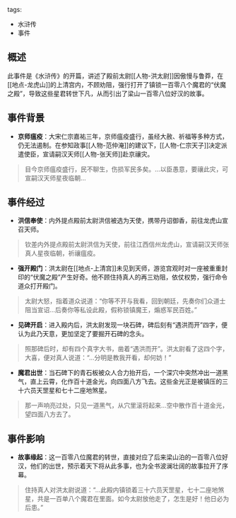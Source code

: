tags:
  - 水浒传
  - 事件

## 概述
此事件是《水浒传》的开篇，讲述了殿前太尉[[人物-洪太尉]]因傲慢与鲁莽，在[[地点-龙虎山]]的上清宫内，不顾劝阻，强行打开了镇锁一百零八个魔君的“伏魔之殿”，导致这些星君转世下凡，从而引出了梁山一百零八位好汉的故事。

## 事件背景
- **京师瘟疫**：大宋仁宗嘉祐三年，京师瘟疫盛行，虽经大赦、祈福等多种方式，仍无法遏制。在参知政事[[人物-范仲淹]]的建议下，[[人物-仁宗天子]]决定派遣使臣，宣请嗣汉天师[[人物-张天师]]赴京禳灾。
> 目今京师瘟疫盛行，民不聊生，伤损军民多矣。...以臣愚意，要禳此灾，可宣嗣汉天师星夜临朝...

## 事件经过
- **洪信奉使**：内外提点殿前太尉洪信被选为天使，携带丹诏御香，前往龙虎山宣召天师。
> 钦差内外提点殿前太尉洪信为天使，前往江西信州龙虎山，宣请嗣汉天师张真人星夜临朝，祈禳瘟疫。

- **强开殿门**：洪太尉在[[地点-上清宫]]未见到天师，游览宫观时对一座被重重封印的“伏魔之殿”产生好奇。他不顾住持真人的再三劝阻，依仗权势，强行命令道众打开殿门。
> 太尉大怒，指着道众说道：“你等不开与我看，回到朝廷，先奏你们众道士阻当宣诏...后奏你等私设此殿，假称锁镇魔王，煽惑军民百姓。”

- **见碑开启**：进入殿内后，洪太尉发现一块石碑，碑后刻有“遇洪而开”四字，便认为此乃天意，更加坚定了要掘开石碑的念头。
> 照那碑后时，却有四个真字大书，凿着“遇洪而开”。洪太尉看了这四个字，大喜，便对真人说道：“...分明是教我开看，却何妨！”

- **魔君出世**：当石碑下的青石板被众人合力抬开后，一个深穴中突然冲出一道黑气，直上云霄，化作百十道金光，向四面八方飞去。这些金光正是被镇压的三十六员天罡星和七十二座地煞星。
> 那一声响亮过处，只见一道黑气，从穴里滚将起来...空中散作百十道金光，望四面八方去了。

## 事件影响
- **故事缘起**：这一百零八位魔君的转世，直接对应了后来梁山泊的一百零八位好汉，他们的出世，预示着天下将从此多事，也为全书波澜壮阔的故事拉开了序幕。
> 住持真人对洪太尉说道：“...此殿内镇锁着三十六员天罡星，七十二座地煞星，共是一百单八个魔君在里面。如今太尉放他走了，怎生是好！他日必为后患。”
